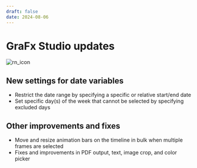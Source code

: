 ```yaml
---
draft: false
date: 2024-08-06
---
```


# GraFx Studio updates

![rn_icon](https://chilipublishdocs.imgix.net/logos/CHILI_LOGOS_OK-10.svg)

## New settings for date variables

- Restrict the date range by specifying a specific or relative start/end date
- Set specific day(s) of the week that cannot be selected by specifying excluded days

<!-- more -->

## Other improvements and fixes

- Move and resize animation bars on the timeline in bulk when multiple frames are selected
- Fixes and improvements in PDF output, text, image crop, and color picker
